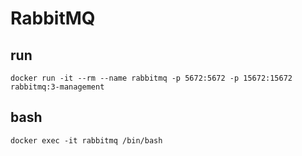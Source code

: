 # RabbitMQ

## run
`docker run -it --rm --name rabbitmq -p 5672:5672 -p 15672:15672 rabbitmq:3-management`

## bash
`docker exec -it rabbitmq /bin/bash`